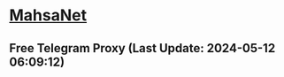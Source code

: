 
# [MahsaNet](https://t.me/mahsa_net)
## Free Telegram Proxy (Last Update: 2024-05-12 06:09:12)

    